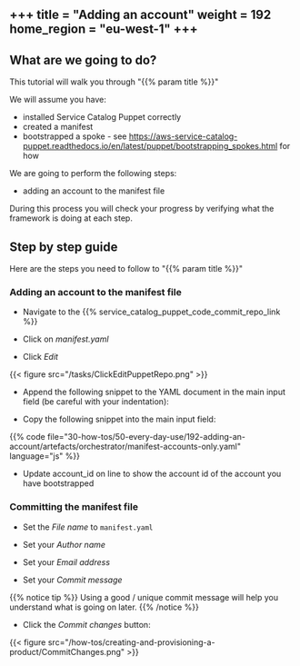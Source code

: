 +++
title = "Adding an account"
weight = 192
home_region = "eu-west-1"
+++
---

## What are we going to do?

This tutorial will walk you through "{{% param title %}}" 

We will assume you have:
 
 - installed Service Catalog Puppet correctly
 - created a manifest
 - bootstrapped a spoke - see https://aws-service-catalog-puppet.readthedocs.io/en/latest/puppet/bootstrapping_spokes.html for how
 
We are going to perform the following steps:

- adding an account to the manifest file

During this process you will check your progress by verifying what the framework is doing at each step.

## Step by step guide

Here are the steps you need to follow to "{{% param title %}}"

### Adding an account to the manifest file

- Navigate to the {{% service_catalog_puppet_code_commit_repo_link %}}

- Click on *manifest.yaml*

- Click *Edit*

{{< figure src="/tasks/ClickEditPuppetRepo.png" >}}

- Append the following snippet to the YAML document in the main input field (be careful with your indentation):

- Copy the following snippet into the main input field:

 {{% code file="30-how-tos/50-every-day-use/192-adding-an-account/artefacts/orchestrator/manifest-accounts-only.yaml" language="js" %}}
 
- Update account_id on line to show the account id of the account you have bootstrapped


### Committing the manifest file

- Set the *File name* to `manifest.yaml`

- Set your *Author name*
- Set your *Email address*
- Set your *Commit message*

{{% notice tip %}}
Using a good / unique commit message will help you understand what is going on later.
{{% /notice %}}


- Click the *Commit changes* button:

{{< figure src="/how-tos/creating-and-provisioning-a-product/CommitChanges.png" >}}

